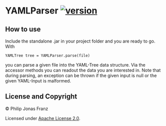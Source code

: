 # YAMLParser [![version](https://img.shields.io/badge/version-1.0.0-green.svg)](https://semver.org)

## How to use

Include the standalone .jar in your project folder and you are ready to go. With

`YAMLTree tree = YAMLParser.parse(file)` 

you can parse a given file into the YAML-Tree data structure. Via the accessor methods you can readout the data you are interested in. Note that during parsing, an exception can be thrown if the given input is null or the given YAML-Input is malformed.

## License and Copyright
 © Philip Jonas Franz
 
 Licensed under [Apache License 2.0](LICENSE). 